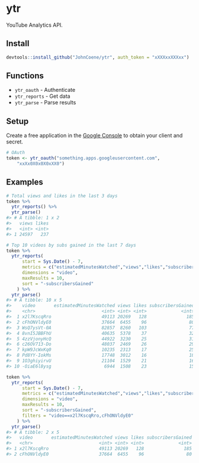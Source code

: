 
<!-- README.md is generated from README.Rmd. Please edit that file -->

# ytr

YouTube Analytics API.

## Install

``` r
devtools::install_github("JohnCoene/ytr", auth_token = "xXXXxxXXXxx")
```

## Functions

  - `ytr_oauth` - Authenticate
  - `ytr_reports` - Get data
  - `ytr_parse` - Parse results

## Setup

Create a free application in the [Google
Console](https://console.cloud.google.com/) to obtain your client and
secret.

``` r
# OAuth
token <- ytr_oauth("something.apps.googleusercontent.com",
    "xxXx0X0x0X0xXX0")
```

## Examples

``` r
# Total views and likes in the last 3 days
token %>% 
  ytr_reports() %>% 
  ytr_parse()
#> # A tibble: 1 x 2
#>   views likes
#>   <int> <int>
#> 1 24597   237

# Top 10 videos by subs gained in the last 7 days
token %>% 
  ytr_reports(
      start = Sys.Date() - 7,
      metrics = c("estimatedMinutesWatched","views","likes","subscribersGained"), 
      dimensions = "video", 
      maxResults = 10, 
      sort = "-subscribersGained"
    ) %>% 
  ytr_parse()
#> # A tibble: 10 x 5
#>    video       estimatedMinutesWatched views likes subscribersGained
#>    <chr>                         <int> <int> <int>             <int>
#>  1 x2l7KscqRro                   49113 20269   128               185
#>  2 cFhONVldyE0                   37664  6455    96                80
#>  3 WsQ7ysVt-0A                   82857  8260   103                77
#>  4 8vnI5JBBFhU                   40635  5378    37                32
#>  5 4zzVjonyHcQ                   44922  3230    25                31
#>  6 c26OV713-Do                   48037  2469    26                29
#>  7 kpW9JcWxKq0                   10235  2313    17                25
#>  8 Pd8YY-IokMs                   17748  3012    16                18
#>  9 1O3ghiyirvU                   21104  1529    21                16
#> 10 -OiaE6l8ysg                    6944  1508    23                15

token %>% 
  ytr_reports(
      start = Sys.Date() - 7,
      metrics = c("estimatedMinutesWatched","views","likes","subscribersGained"), 
      dimensions = "video", 
      maxResults = 10, 
      sort = "-subscribersGained",
      filters = "video==x2l7KscqRro,cFhONVldyE0"
    ) %>% 
  ytr_parse()
#> # A tibble: 2 x 5
#>   video       estimatedMinutesWatched views likes subscribersGained
#>   <chr>                         <int> <int> <int>             <int>
#> 1 x2l7KscqRro                   49113 20269   128               185
#> 2 cFhONVldyE0                   37664  6455    96                80
```
